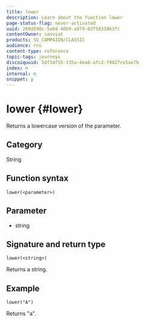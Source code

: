 ```yaml
---
title: lower
description: Learn about the function lower
page-status-flag: never-activated
uuid: 269d590c-5a6d-40b9-a879-02f5033863fc
contentOwner: sauviat
products: SG_CAMPAIGN/CLASSIC
audience: rns
content-type: reference
topic-tags: journeys
discoiquuid: 5df34f55-135a-4ea8-afc2-f9427ce5ae7b
index: n
internal: n
snippet: y
---
```


# lower {#lower}

Returns a lowercase version of the parameter.

## Category

String

## Function syntax

`lower(<parameter>)`

## Parameter

* string

## Signature and return type

`lower(<string>)`

Returns a string.

## Example

`lower("A")`

Returns "a".
